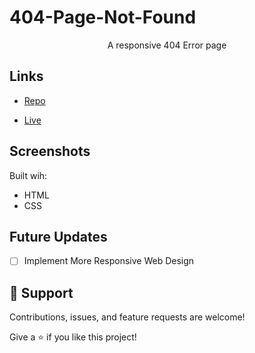 # 404-Page-Not-Found

<p align="center">A responsive 404 Error page</p>

## Links

- [Repo](https://github.com/BayandaButhelezi/golf-le-fluer-product-card "<project-name> Repo")

- [Live](https://golflefluer.netlify.app "Live View")

## Screenshots


Built wih:
- HTML
- CSS

## Future Updates

- [ ] Implement More Responsive Web Design

## 🤝 Support

Contributions, issues, and feature requests are welcome!

Give a ⭐️ if you like this project!
